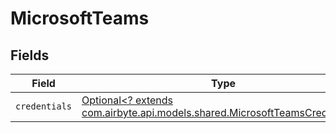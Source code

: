 # MicrosoftTeams


## Fields

| Field                                                                                                                           | Type                                                                                                                            | Required                                                                                                                        | Description                                                                                                                     |
| ------------------------------------------------------------------------------------------------------------------------------- | ------------------------------------------------------------------------------------------------------------------------------- | ------------------------------------------------------------------------------------------------------------------------------- | ------------------------------------------------------------------------------------------------------------------------------- |
| `credentials`                                                                                                                   | [Optional<? extends com.airbyte.api.models.shared.MicrosoftTeamsCredentials>](../../models/shared/MicrosoftTeamsCredentials.md) | :heavy_minus_sign:                                                                                                              | N/A                                                                                                                             |